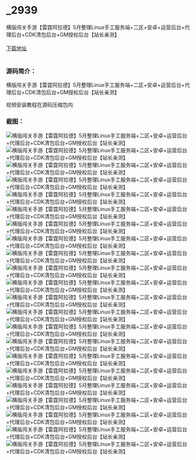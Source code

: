# _2939
横版闯关手游【雷霆阿拉德】5月整理Linux手工服务端+二区+安卓+运营后台+代理后台+CDK清包后台+GM授权后台【站长亲测】
<br/></br>
[下载地址](https://www.uuid2.com/2939.html "下载地址")
<br/></br>
<h3>源码简介：</h3>
<p>横版闯关手游【雷霆阿拉德】5月整理Linux手工服务端+二区+安卓+运营后台+代理后台+CDK清包后台+GM授权后台【站长亲测】<p>
<p>视频安装教程在源码压缩包内<p>
<h3>截图：</h3>
<img src="https://www.uuid2.com/wp-content/uploads/img/202205/39cfc82680.jpg" alt="横版闯关手游【雷霆阿拉德】5月整理Linux手工服务端+二区+安卓+运营后台+代理后台+CDK清包后台+GM授权后台【站长亲测】"><img src="https://www.uuid2.com/wp-content/uploads/img/202205/39cfc82500.jpg" alt="横版闯关手游【雷霆阿拉德】5月整理Linux手工服务端+二区+安卓+运营后台+代理后台+CDK清包后台+GM授权后台【站长亲测】"><img src="https://www.uuid2.com/wp-content/uploads/img/202205/5027a8d991.jpg" alt="横版闯关手游【雷霆阿拉德】5月整理Linux手工服务端+二区+安卓+运营后台+代理后台+CDK清包后台+GM授权后台【站长亲测】"><img src="https://www.uuid2.com/wp-content/uploads/img/202205/5027a8d245.jpg" alt="横版闯关手游【雷霆阿拉德】5月整理Linux手工服务端+二区+安卓+运营后台+代理后台+CDK清包后台+GM授权后台【站长亲测】"><img src="https://www.uuid2.com/wp-content/uploads/img/202205/5027a8d388.jpg" alt="横版闯关手游【雷霆阿拉德】5月整理Linux手工服务端+二区+安卓+运营后台+代理后台+CDK清包后台+GM授权后台【站长亲测】"><img src="https://www.uuid2.com/wp-content/uploads/img/202205/5027a8d441.jpg" alt="横版闯关手游【雷霆阿拉德】5月整理Linux手工服务端+二区+安卓+运营后台+代理后台+CDK清包后台+GM授权后台【站长亲测】"><img src="https://www.uuid2.com/wp-content/uploads/img/202205/5027a8d469.jpg" alt="横版闯关手游【雷霆阿拉德】5月整理Linux手工服务端+二区+安卓+运营后台+代理后台+CDK清包后台+GM授权后台【站长亲测】"><img src="https://www.uuid2.com/wp-content/uploads/img/202205/5027a8d614.jpg" alt="横版闯关手游【雷霆阿拉德】5月整理Linux手工服务端+二区+安卓+运营后台+代理后台+CDK清包后台+GM授权后台【站长亲测】"><img src="https://www.uuid2.com/wp-content/uploads/img/202205/5027a8d559.jpg" alt="横版闯关手游【雷霆阿拉德】5月整理Linux手工服务端+二区+安卓+运营后台+代理后台+CDK清包后台+GM授权后台【站长亲测】"><img src="https://www.uuid2.com/wp-content/uploads/img/202205/ec28f16658.jpg" alt="横版闯关手游【雷霆阿拉德】5月整理Linux手工服务端+二区+安卓+运营后台+代理后台+CDK清包后台+GM授权后台【站长亲测】"><img src="https://www.uuid2.com/wp-content/uploads/img/202205/ec28f16832.jpg" alt="横版闯关手游【雷霆阿拉德】5月整理Linux手工服务端+二区+安卓+运营后台+代理后台+CDK清包后台+GM授权后台【站长亲测】"><img src="https://www.uuid2.com/wp-content/uploads/img/202205/ec28f16932.jpg" alt="横版闯关手游【雷霆阿拉德】5月整理Linux手工服务端+二区+安卓+运营后台+代理后台+CDK清包后台+GM授权后台【站长亲测】"><img src="https://www.uuid2.com/wp-content/uploads/img/202205/ec28f16194.jpg" alt="横版闯关手游【雷霆阿拉德】5月整理Linux手工服务端+二区+安卓+运营后台+代理后台+CDK清包后台+GM授权后台【站长亲测】"><img src="https://www.uuid2.com/wp-content/uploads/img/202205/ec28f16418.jpg" alt="横版闯关手游【雷霆阿拉德】5月整理Linux手工服务端+二区+安卓+运营后台+代理后台+CDK清包后台+GM授权后台【站长亲测】"><img src="https://www.uuid2.com/wp-content/uploads/img/202205/ec28f16799.jpg" alt="横版闯关手游【雷霆阿拉德】5月整理Linux手工服务端+二区+安卓+运营后台+代理后台+CDK清包后台+GM授权后台【站长亲测】"><img src="https://www.uuid2.com/wp-content/uploads/img/202205/ec28f16303.jpg" alt="横版闯关手游【雷霆阿拉德】5月整理Linux手工服务端+二区+安卓+运营后台+代理后台+CDK清包后台+GM授权后台【站长亲测】"><img src="https://www.uuid2.com/wp-content/uploads/img/202205/b6d6e96481.jpg" alt="横版闯关手游【雷霆阿拉德】5月整理Linux手工服务端+二区+安卓+运营后台+代理后台+CDK清包后台+GM授权后台【站长亲测】"><img src="https://www.uuid2.com/wp-content/uploads/img/202205/b6d6e96519.jpg" alt="横版闯关手游【雷霆阿拉德】5月整理Linux手工服务端+二区+安卓+运营后台+代理后台+CDK清包后台+GM授权后台【站长亲测】"><img src="https://www.uuid2.com/wp-content/uploads/img/202205/b6d6e96556.jpg" alt="横版闯关手游【雷霆阿拉德】5月整理Linux手工服务端+二区+安卓+运营后台+代理后台+CDK清包后台+GM授权后台【站长亲测】"><img src="https://www.uuid2.com/wp-content/uploads/img/202205/b6d6e96979.jpg" alt="横版闯关手游【雷霆阿拉德】5月整理Linux手工服务端+二区+安卓+运营后台+代理后台+CDK清包后台+GM授权后台【站长亲测】"><img src="https://www.uuid2.com/wp-content/uploads/img/202205/b6d6e96666.jpg" alt="横版闯关手游【雷霆阿拉德】5月整理Linux手工服务端+二区+安卓+运营后台+代理后台+CDK清包后台+GM授权后台【站长亲测】"><img src="https://www.uuid2.com/wp-content/uploads/img/202205/b6d6e96456.jpg" alt="横版闯关手游【雷霆阿拉德】5月整理Linux手工服务端+二区+安卓+运营后台+代理后台+CDK清包后台+GM授权后台【站长亲测】">
